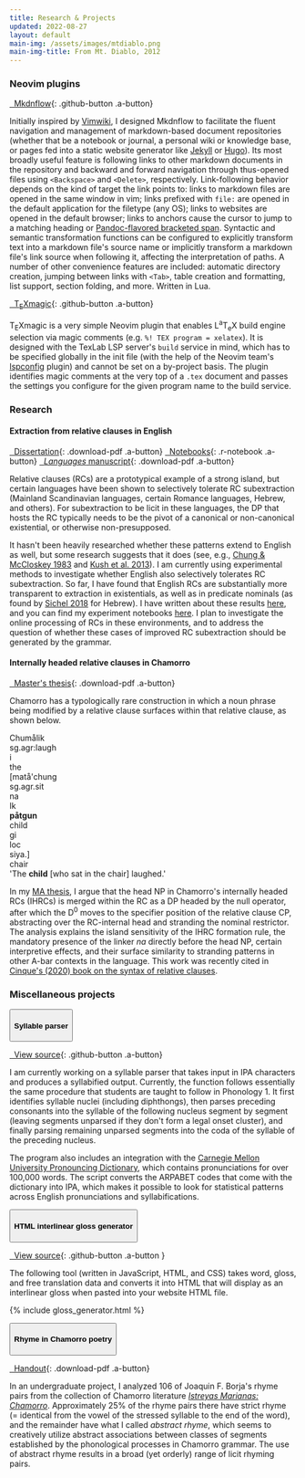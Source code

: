 ```yaml
---
title: Research & Projects
updated: 2022-08-27
layout: default
main-img: /assets/images/mtdiablo.png
main-img-title: From Mt. Diablo, 2012
---
```


### Neovim plugins
<div class="sectionnolist" markdown="1">

[<i class="fa-brands fa-github"></i>&nbsp;&nbsp;Mkdnflow](https://github.com/jakewvincent/mkdnflow.nvim){: .github-button .a-button}

Initially inspired by [Vimwiki](https://github.com/vimwiki/vimwiki), I designed Mkdnflow to facilitate the fluent navigation and management of markdown-based document repositories (whether that be a notebook or journal, a personal wiki or knowledge base, or pages fed into a static website generator like [Jekyll](https://jekyllrb.com) or [Hugo](https://gohugo.io)). Its most broadly useful feature is following links to other markdown documents in the repository and backward and forward navigation through thus-opened files using `<Backspace>` and `<Delete>`, respectively. Link-following behavior depends on the kind of target the link points to: links to markdown files are opened in the same window in vim; links prefixed with `file:` are opened in the default application for the filetype (any OS); links to websites are opened in the default browser; links to anchors cause the cursor to jump to a matching heading or [Pandoc-flavored bracketed span](https://pandoc.org/MANUAL.html#extension-bracketed_spans). Syntactic and semantic transformation functions can be configured to explicitly transform text into a markdown file's source name or implicitly transform a markdown file's link source when following it, affecting the interpretation of paths. A number of other convenience features are included: automatic directory creation, jumping between links with `<Tab>`, table creation and formatting, list support, section folding, and more. Written in Lua.

[<i class="fa-brands fa-github"></i>&nbsp;&nbsp;T<sub>E</sub>Xmagic](https://github.com/jakewvincent/texmagic.nvim){: .github-button .a-button}

T<sub>E</sub>Xmagic is a very simple Neovim plugin that enables <span class="latex">L<sup>a</sup>T<sub>e</sub>X</span> build engine selection via magic comments (e.g. `%! TEX program = xelatex`). It is designed with the TexLab LSP server's `build` service in mind, which has to be specified globally in the init file (with the help of the Neovim team's [lspconfig](https://github.com/neovim/nvim-lspconfig) plugin) and cannot be set on a by-project basis. The plugin identifies magic comments at the very top of a `.tex` document and passes the settings you configure for the given program name to the build service.

</div>

### Research
<div class="sectionnolist" markdown="1">

#### Extraction from relative clauses in English
[<i class="fa-solid fa-file"></i>&nbsp;&nbsp;Dissertation](https://www.proquest.com/openview/760063f3ff8277bc8b1a19ca3f701e6e/){: .download-pdf .a-button} [<i class="fa-brands fa-r-project"></i>&nbsp;&nbsp;Notebooks](notebooks.html){: .r-notebook .a-button} [<i class="fa-solid fa-file"></i>&nbsp;&nbsp;_Languages_ manuscript](https://doi.org/10.3390/languages7020117){: .download-pdf .a-button}

Relative clauses (RCs) are a prototypical example of a strong island, but certain languages have been shown to selectively tolerate RC subextraction (Mainland Scandinavian languages, certain Romance languages, Hebrew, and others). For subextraction to be licit in these languages, the DP that hosts the RC typically needs to be the pivot of a canonical or non-canonical existential, or otherwise non-presupposed.
						
It hasn't been heavily researched whether these patterns extend to English as well, but some research suggests that it does (see, e.g., [Chung & McCloskey 1983](http://www.jstor.org/stable/4178357) and [Kush et al. 2013](https://books.google.com/books?hl=en&lr=&id=DUAIAQAAQBAJ&oi=fnd&pg=PA239&dq=kush+microvariation+in+islands&ots=0ABychxQnB&sig=pgZvVqUa2JsscxB_D05KuZ9fSt8#v=onepage&q=kush%20microvariation%20in%20islands&f=false)). I am currently using experimental methods to investigate whether English also selectively tolerates RC subextraction. So far, I have found that English RCs are substantially more transparent to extraction in existentials, as well as in predicate nominals (as found by [Sichel 2018](https://muse.jhu.edu/article/690046/pdf?casa_token=wBovu7pEZL4AAAAA:LnyFnb7FGW7T2e9nR6rx_UTE_-qQAHXBSaYbTjXJtR2KEVyCYlXZ7JrQEPMfIEuxqKNf9Otung) for Hebrew). I have written about these results [here](assets/documents/jwv_rc_subext_eng.pdf), and you can find my experiment notebooks [here](notebooks.html). I plan to investigate the online processing of RCs in these environments, and to address the question of whether these cases of improved RC subextraction should be generated by the grammar.

#### Internally headed relative clauses in Chamorro
[<i class="fa-solid fa-file"></i>&nbsp;&nbsp;Master's thesis](https://cloudfront.escholarship.org/dist/prd/content/qt0jq7096r/qt0jq7096r.pdf?t=p3qtng){: .download-pdf .a-button}

Chamorro has a typologically rare construction in which a noun phrase being modified by a relative clause surfaces within that relative clause, as shown below.

<div class="example">
    <div class="all-align-units">
        <div class="align-unit">
            <div class="word">Chum&aring;lik</div>
            <div class="gloss"><span>sg.agr</span>:laugh</div>
        </div>
        <div class="align-unit">
            <div class="word">i</div>
            <div class="gloss">the</div>
        </div>
        <div class="align-unit">
            <div class="word">[mat&aring;'chung</div>
            <div class="gloss"><span>sg.agr</span>.sit</div>
        </div>
        <div class="align-unit">
            <div class="word">na</div>
            <div class="gloss"><span>lk</span></div>
        </div>
        <div class="align-unit">
            <div class="word"><b>p&aring;tgun</b></div>
            <div class="gloss">child</div>
        </div>
        <div class="align-unit">
            <div class="word">gi</div>
            <div class="gloss"><span>loc</span></div>
        </div>
        <div class="align-unit">
            <div class="word">siya.]</div>
            <div class="gloss">chair</div>
        </div>
    </div>
    <div class="free-transl">
        'The <b>child</b> [who sat in the chair] laughed.'
    </div>
</div>

In my [MA thesis](https://cloudfront.escholarship.org/dist/prd/content/qt0jq7096r/qt0jq7096r.pdf?t=p3qtng), I argue that the head NP in Chamorro's internally headed RCs (IHRCs) is merged within the RC as a DP headed by the null operator, after which the D<sup>0</sup> moves to the specifier position of the relative clause CP, abstracting over the RC-internal head and stranding the nominal restrictor. The analysis explains the island sensitivity of the IHRC formation rule, the mandatory presence of the linker *na* directly before the head NP, certain interpretive effects, and their surface similarity to stranding patterns in other A-bar contexts in the language. This work was recently cited in [Cinque's (2020) book on the syntax of relative clauses](https://books.google.com/books?hl=en&lr=&id=cxH9DwAAQBAJ&oi=fnd&pg=PR9&dq=cinque+syntax+of+relative+clauses&ots=LoK2L7ZQQG&sig=RDRX0sev2y1eqiYBkhT7jgJyuLg).
</div>

### Miscellaneous projects

<div class="sectionnolist">

<button class="expand-btn"><h4>Syllable parser</h4></button>
<div class="expand-content" markdown="1">

[<i class="fa-brands fa-github"></i>&nbsp;&nbsp;View source](https://github.com/jakewvincent/R-syllable-parser){: .github-button .a-button}

I am currently working on a syllable parser that takes input in IPA characters and produces a syllabified output. Currently, the function follows essentially the same procedure that students are taught to follow in Phonology 1. It first identifies syllable nuclei (including diphthongs), then parses preceding consonants into the syllable of the following nucleus segment by segment (leaving segments unparsed if they don't form a legal onset cluster), and finally parsing remaining unparsed segments into the coda of the syllable of the preceding nucleus.

The program also includes an integration with the [Carnegie Mellon University Pronouncing Dictionary](http://www.speech.cs.cmu.edu/cgi-bin/cmudict), which contains pronunciations for over 100,000 words. The script converts the ARPABET codes that come with the dictionary into IPA, which makes it possible to look for statistical patterns across English pronunciations and syllabifications.

</div>

<button class="expand-btn"><h4>HTML interlinear gloss generator</h4></button>
<div class="expand-content" markdown="1">

[<i class="fa-brands fa-github"></i>&nbsp;&nbsp;View source](https://github.com/jakewvincent/HTML-interlinear-gloss){: .github-button .a-button }

The following tool (written in JavaScript, HTML, and CSS) takes word, gloss, and free translation data and converts it into HTML that will display as an interlinear gloss when pasted into your website HTML file.

{% include gloss_generator.html %}

</div>

<button class="expand-btn"><h4>Rhyme in Chamorro poetry</h4></button>
<div class="expand-content" markdown="1">

[<i class="fa-solid fa-file"></i>&nbsp;&nbsp;Handout](/assets/documents/champohandout.pdf){: .download-pdf .a-button}

In an undergraduate project, I analyzed 106 of Joaquin F. Borja's rhyme pairs from the collection of Chamorro literature [*Istreyas Marianas: Chamorro*](http://books.google.com/books/about/Estreyas_Marianas.html?id=1oAmAQAAIAAJ). Approximately 25% of the rhyme pairs there have strict rhyme (= identical from the vowel of the stressed syllable to the end of the word), and the remainder have what I called *abstract rhyme*, which seems to creatively utilize abstract associations between classes of segments established by the phonological processes in Chamorro grammar. The use of abstract rhyme results in a broad (yet orderly) range of licit rhyming pairs.

</div>
</div>

<script src="assets/scripts/expand.js"></script>

